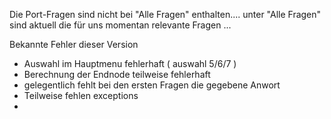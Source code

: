 Die Port-Fragen sind nicht bei "Alle Fragen" enthalten.... unter "Alle Fragen" sind aktuell die für uns momentan relevante Fragen ...



Bekannte Fehler dieser Version 

-  Auswahl im Hauptmenu fehlerhaft  ( auswahl 5/6/7 )
-  Berechnung der Endnode teilweise fehlerhaft
-  gelegentlich fehlt bei den ersten Fragen die gegebene Anwort
-  Teilweise fehlen exceptions
-  
